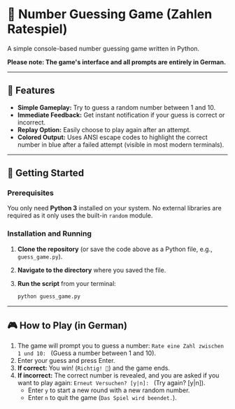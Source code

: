 # 🔢 Number Guessing Game (Zahlen Ratespiel)

A simple console-based number guessing game written in Python.

**Please note: The game's interface and all prompts are entirely in German.**

---

## 🌟 Features

* **Simple Gameplay:** Try to guess a random number between 1 and 10.
* **Immediate Feedback:** Get instant notification if your guess is correct or incorrect.
* **Replay Option:** Easily choose to play again after an attempt.
* **Colored Output:** Uses ANSI escape codes to highlight the correct number in blue after a failed attempt (visible in most modern terminals).

---

## 🚀 Getting Started

### Prerequisites

You only need **Python 3** installed on your system. No external libraries are required as it only uses the built-in `random` module.

### Installation and Running

1.  **Clone the repository** (or save the code above as a Python file, e.g., `guess_game.py`).
2.  **Navigate to the directory** where you saved the file.
3.  **Run the script** from your terminal:

    ```bash
    python guess_game.py
    ```

---

## 🎮 How to Play (in German)

1.  The game will prompt you to guess a number: `Rate eine Zahl zwischen 1 und 10: ` (Guess a number between 1 and 10).
2.  Enter your guess and press Enter.
3.  **If correct:** You win! (`Richtig! 🎉`) and the game ends.
4.  **If incorrect:** The correct number is revealed, and you are asked if you want to play again: `Erneut Versuchen? [y|n]: ` (Try again? [y|n]).
    * Enter `y` to start a new round with a new random number.
    * Enter `n` to quit the game (`Das Spiel wird beendet.`).
